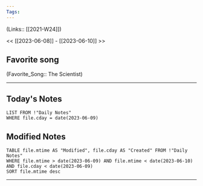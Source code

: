 ```yaml
---
Tags:
---
```

(Links:: [[2021-W24]])

<< [[2023-06-08]] - [[2023-06-10]] >>
## Favorite song
(Favorite_Song:: The Scientist)

___
## Today's Notes
```dataview
LIST FROM !"Daily Notes"
WHERE file.cday = date(2023-06-09)
```
## Modified Notes
```dataview
TABLE file.mtime AS "Modified", file.cday AS "Created" FROM !"Daily Notes" 
WHERE file.mtime > date(2023-06-09) AND file.mtime < date(2023-06-10) AND file.cday < date(2023-06-09)
SORT file.mtime desc
```
___
